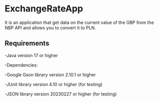 # ExchangeRateApp
It is an application that get data on the current value of the GBP from the NBP API and allows you to convert it to PLN.
## Requirements
-Java version 17 or higher

-Dependencies:

-Google Gson library version 2.10.1 or higher

-JUnit library version 4.10 or higher (for testing)

-JSON library version 20230227 or higher (for testing)
